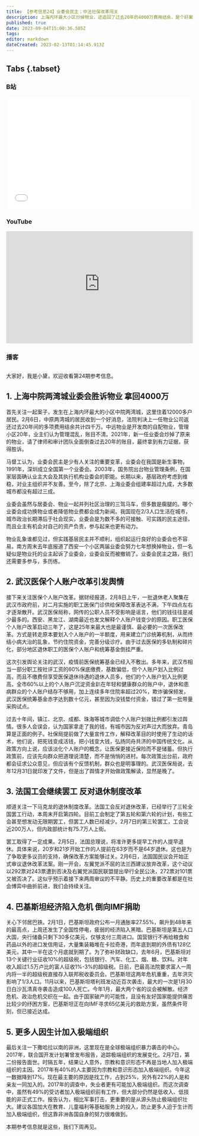 ```yaml
---
title: 【参考信息24】业委会民主；中法社保改革闯关
description: 上海内环最大小区炒掉物业，还追回了过去20年的4000万费用结余，是个好案例。中国现在2/3的人生活在城市，但城市政治长期滞后社会现实，业委会是为数不多的可接触、可实践的民主途径。最近在武汉引起风波的医保个人账户改革，其实国家已经启动三年了，武汉在去年底就出了方案，非要等到出了舆情才做政策解释，会让方向正确的改革也会陷入质疑。
published: true
date: 2023-09-04T15:00:36.505Z
tags: 
editor: markdown
dateCreated: 2023-02-13T01:14:45.913Z
---
```


## Tabs {.tabset}
### B站
<div style="position: relative; padding: 30% 45%;">
<iframe style="position: absolute; width: 100%; height: 100%; left: 0; top: 0;" src="//player.bilibili.com/player.html?&bvid=BV1Cd4y1J74P&page=1&as_wide=1&high_quality=1&danmaku=1&autoplay=0" scrolling="no" border="0" frameborder="no" framespacing="0" allowfullscreen="true"></iframe>
</div>

### YouTube
<div style="position: relative; padding: 30% 45%;">
<iframe style="position: absolute; top: 0; left: 0; width: 100%; height: 100%;" src="https://www.youtube-nocookie.com/embed/EsPRl-l6F2U" title="YouTube video player" frameborder="0" allow="accelerometer; autoplay; clipboard-write; encrypted-media; gyroscope; picture-in-picture" allowfullscreen></iframe>
</div>
  
### 播客
<div class="podcast-player"></div>

## 

大家好，我是小黛，欢迎收看第24期参考信息。

## 1. 上海中院两湾城业委会胜诉物业 拿回4000万

首先关注一起案子，发生在上海内环最大的小区中院两湾城，这里住着12000多户居民。2月6日，中原两湾城的居民收到一个好消息，法院判决上一任物业公司返还过去20年间的多项费用结余共计四千万。中远物业是开发商的自配物业，管理小区20年，业主们认为管理混乱，账目不清。2021年，新一任业委会炒掉了原来的物业，请了律师和审计团队全面倒查过去20年的账目，最终拿到有力证据，获得胜诉。

马督工认为，业委会民主是少有人关注的重要变革，业委会在我国是新生事物，1991年，深圳成立全国第一个业委会。2003年，国务院出台物业管理条例，在国家层面确认业主大会及其执行机构业委会的职能。长期以来，基层政府考虑到维稳，对业主组织并不友善。至今，除了北京、上海业委会组建率超过九成，大多数城市都没有超过三成。

业委会虽然与居委会、物业一起并列社区治理的三驾马车，但多数是瘸腿的。哪个业委会成功换物业或者降低物业费都会成为新闻。我国现在2/3人口生活在城市，城市政治长期滞后于社会现实，业委会是为数不多的可接触、可实践的民主途径，而且业主有机会对自己的资产负责，参与起来也更有动力。

物业乱象谁都见过，但实践基层民主并不顺利，组织起运行良好的业委会也不容易。南方周末去年底报道了西安一个小区两届业委会努力七年想换掉物业，但一名疑似是物业托的业主起诉了业委会，业委会反而被撤销了。业委会民主之路，我们还需要多参与，多历练。

## 2. 武汉医保个人账户改革引发舆情

接下来关注医保个人账户改革。据财经报道，2月8日上午，一批退休老人聚集在武汉市政府前，对二月实施的职工医保门诊供给保障改革表达不满，下午四点左右才逐渐散开。武汉医保局称，网传的公职人员不受影响是谣言，他们的钱往往是减少最多的。西安、黑龙江、湖南最近也发文解释个人账户钱变少的原因。职工医保个人账户改革启动三年了，这是25年来最大也是最谨慎、最必要的一次医保改革。方式是转走原本要划入个人账户的一半额度，用来建立门诊统筹机制，从而终结小病大治的乱象，节约住院资金，完善分级诊疗。由于过去医保的多轨制和碎片化，部分地区退休职工的医保个人账户和统筹基金倒挂严重。

这次引发舆论关注的武汉，疫情前医保统筹基金已经入不敷出。多年来，武汉市相当一部分职工按社评工资的60%保底缴费，基数偏低，但个人账户划入比例过高，而且不缴费但享受医保退休待遇的退休人员多，他们的个人账户划入比例更高，全市60%以上的个人账户沉淀资金趴在年轻和健康群众的账户中，退休和患病群众的个人账户结存不够用，加上连续多年住院率超过20%，欺诈骗保频发，武汉医保统筹基金赤字达到数十亿元，甚至因为没钱垫付资金，错过了第一批带量采购试点。

过去十年间，镇江、北京、成都、珠海等城市调低个人账户划拨比例都引发过舆情。很多人会误会，认为国家拿走了我的钱，有城市因为反对声过大而放弃。青岛算是正面的例子。社保局提前做了大量宣传工作，解释改革目的时使用了生动的话术，他们说，把死钱变成活钱，把小钱变大钱，弘扬同舟共济的中国传统文化。从政策方向上说，应该淡化个人账户的概念，让医保更接近保险而不是储蓄。但执行政策前，应该先向群众把道理说清楚，而不是悄悄的进村。每次政策出台前，政府都会征求公众意见，但应该有个反馈机制，群众也是明事理的。武汉医保局说，去年12月31日就印发了文件，但是出了舆情才开始做政策解读，显然是晚了。

## 3. 法国工会继续罢工 反对退休制度改革

顺道关注一下马克龙的退休制度改革。法国工会反对退休改革，已经举行了三轮全国罢工行动，本周末开启第四轮。目前工会制定了第五轮和第六轮的计划，有些工会甚至想发动无限期罢工，但罢工人数已经减少。2月7日的第三轮罢工，工会说近200万人，但内政部统计有75.7万人上街。

罢工取得了一定成果。2月5日，法国总理说，将准许更多提早工作的人提早退休。具体来说，20岁和21岁开始工作的人提前在63岁而不是64岁退休。这也是为了争取更多议员的支持，确保改革方案能够过关。2月6日，法国国民议会开始正式审议退休改革法案。刚一开会，左翼党派不屈的法兰西建议放弃改革，这个动议以292票对243票遭到否决及右翼党派国民联盟提出举行全民公决，272票对101票又被否决了。这似乎预示着接下来两周审议的不平静。历史上的重要改革都是在社会博弈中曲折前进，我们会持续关注。

## 4. 巴基斯坦经济陷入危机 倒向IMF捐助

关心下邻居巴铁。2月1日，巴基斯坦政府公布一月通胀率27.55%，飙升到48年来的最高点，上周还发生了全国性停电，疲弱的经济陷入黑暗。巴基斯坦是第五人口大国，央行储备只剩下30多亿美元，仅够支付三周进口。国营银行不再给粮食和药品以外的进口发信用证，大量集装箱堆在卡拉奇港，而年底到期的外债有128亿美元，其中一半在这个月底就到期了。为了弥补财政缺口，去年6月，巴基斯坦对13个关键行业征收10%的超级税，包括银行、汽车、化工、烟、糖、饮料。对年收入超过1.5万卢比的富人征收1%-3%的超级税。日前，巴最高法院要求富人一周内将一半的超级税直接存入联邦税收委员会。巴基斯坦这两年危机重重，去年洪灾影响了1/3人口。11月以来，巴基斯坦塔利班发动近百次袭击，最大的一次是1月30日白沙瓦清真寺袭击造成100人死亡。今年1月，最大两个省的议会被解散。经济危机、政治危机交织在一起。由于国家破产的可能性，且没有友好国家能提供痛苦比较少的纾困方案，巴基斯坦正在向IMF寻求65亿美元的救助方案，虽然条件苛刻，但已接近达成。

## 5. 更多人因生计加入极端组织

最后关注一下撒哈拉以南的非洲，这里现在是全球极端组织暴力袭击的中心。2017年，联合国开发计划署曾发布报告，追踪极端组织的发展变化。2月7日，第二份报告面世。时隔五年，结果让人意外，宗教和意识形态不再是当地人加入极端组织的主因。2017年有40%的人主要因为宗教和意识形态加入极端组织。今年这一数据降到17%。现在最主要的原因是找工作，占到25%，另外有22%的人是和亲友一同加入的。2017年的调查中，失业者更有可能加入极端组织。而这次调查中，虽然有49%的受访者加入极端组织前有工作，但大部分仍然是低收入、低技能的非正式工作。报告认为，相比军事打击，更重要的是从源头防止极端组织壮大。建议各国加大在教育、儿童福利等基础服务上的投入，防止更多人迫于生计而加入极端组织，但这靠非洲各国自身的努力很难做到。

本期参考信息就是这些，我们下周再见。
